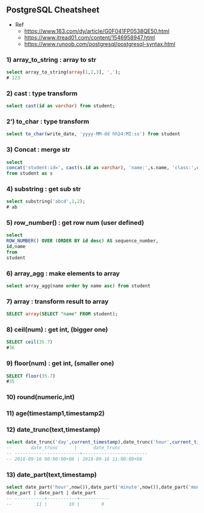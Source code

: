 ## PostgreSQL Cheatsheet

- Ref
	- https://www.163.com/dy/article/G0F041FP0538QE50.html
	- https://www.itread01.com/content/1546958947.html
	- https://www.runoob.com/postgresql/postgresql-syntax.html


### 1) array_to_string : array to str
```sql
select array_to_string(array[1,2,3], ',');
# 123
```

### 2) cast : type transform
```sql
select cast(id as varchar) from student;
```

### 2') to_char : type transform
```sql
select to_char(write_date, 'yyyy-MM-dd hh24:MI:ss') from student
```

### 3) Concat : merge str
```sql
select
concat('student:id=', cast(s.id as varchar), 'name:',s.name, 'class:',ci.name)
from student as s
```

### 4) substring : get sub str
```sql
select substring('abcd',1,2); 
# ab
```

### 5) row_number() : get row num (user defined)
```sql
select
ROW_NUMBER() OVER (ORDER BY id desc) AS sequence_number,
id,name
from
student
```

### 6) array_agg : make elements to array
```sql
select array_agg(name order by name asc) from student
```

### 7) array : transform result to array
```sql
SELECT array(SELECT "name" FROM student);
```

### 8) ceil(num) : get int, (bigger one)
```sql
SELECT ceil(35.7)
#36
```

### 9) floor(num) : get int, (smaller one)
```sql
SELECT floor(35.7)
#35
```

### 10) round(numeric,int)

### 11) age(timestamp1,timestamp2)

### 12) date_trunc(text,timestamp)
```sql
select date_trunc('day',current_timestamp),date_trunc('hour',current_timestamp);
--       date_trunc      |      date_trunc      
-- ------------------------+------------------------
-- 2018-09-16 00:00:00+08 | 2018-09-16 11:00:00+08
```

### 13) date_part(text,timestamp)
```sql
select date_part('hour',now()),date_part('minute',now()),date_part('month',now());
date_part | date_part | date_part 
-- -----------+-----------+-----------
--         11 |        10 |        9
```
